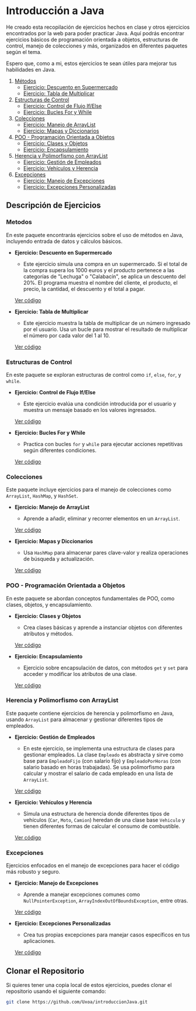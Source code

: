 # Introducción a Java

He creado esta recopilación de ejercicios hechos en clase y otros ejercicios encontrados por la web para poder practicar Java. Aquí podrás encontrar ejercicios básicos de programación orientada a objetos, estructuras de control, manejo de colecciones y más, organizados en diferentes paquetes según el tema.

Espero que, como a mi, estos ejercicios te sean útiles para mejorar tus habilidades en Java.

1. [Métodos](#1-métodos)
   - [Ejercicio: Descuento en Supermercado](#1-1-ejercicio-descuento-en-supermercado)
   - [Ejercicio: Tabla de Multiplicar](#1-2-ejercicio-tabla-de-multiplicar)
2. [Estructuras de Control](#2-estructuras-de-control)
   - [Ejercicio: Control de Flujo If/Else](#2-1-ejercicio-control-de-flujo-ifelse)
   - [Ejercicio: Bucles For y While](#2-2-ejercicio-bucles-for-y-while)
3. [Colecciones](#3-colecciones)
   - [Ejercicio: Manejo de ArrayList](#3-1-ejercicio-manejo-de-arraylist)
   - [Ejercicio: Mapas y Diccionarios](#3-2-ejercicio-mapas-y-diccionarios)
4. [POO - Programación Orientada a Objetos](#4-poo---programación-orientada-a-objetos)
   - [Ejercicio: Clases y Objetos](#4-1-ejercicio-clases-y-objetos)
   - [Ejercicio: Encapsulamiento](#4-2-ejercicio-encapsulamiento)
5. [Herencia y Polimorfismo con ArrayList](#5-herencia-y-polimorfismo-con-arraylist)
   - [Ejercicio: Gestión de Empleados](#5-1-ejercicio-gestión-de-empleados)
   - [Ejercicio: Vehículos y Herencia](#5-2-ejercicio-vehículos-y-herencia)
6. [Excepciones](#6-excepciones)
   - [Ejercicio: Manejo de Excepciones](#6-1-ejercicio-manejo-de-excepciones)
   - [Ejercicio: Excepciones Personalizadas](#6-2-ejercicio-excepciones-personalizadas)


## Descripción de Ejercicios

### Metodos

En este paquete encontrarás ejercicios sobre el uso de métodos en Java, incluyendo entrada de datos y cálculos básicos.

- **Ejercicio: Descuento en Supermercado**
  - Este ejercicio simula una compra en un supermercado. Si el total de la compra supera los 1000 euros y el producto pertenece a las categorías de "Lechuga" o "Calabacín", se aplica un descuento del 20%. El programa muestra el nombre del cliente, el producto, el precio, la cantidad, el descuento y el total a pagar.

  [Ver código](src/main/java/org/example/metodos/DescuentoSuper.java)

- **Ejercicio: Tabla de Multiplicar**
  - Este ejercicio muestra la tabla de multiplicar de un número ingresado por el usuario. Usa un bucle para mostrar el resultado de multiplicar el número por cada valor del 1 al 10.

  [Ver código](src/main/java/org/example/metodos/TablaMultiplicar.java)

### Estructuras de Control

En este paquete se exploran estructuras de control como `if`, `else`, `for`, y `while`.

- **Ejercicio: Control de Flujo If/Else**
  - Este ejercicio evalúa una condición introducida por el usuario y muestra un mensaje basado en los valores ingresados.

  [Ver código](src/main/java/org/example/estructurasControl/IfElse.java)

- **Ejercicio: Bucles For y While**
  - Practica con bucles `for` y `while` para ejecutar acciones repetitivas según diferentes condiciones.

  [Ver código](src/main/java/org/example/estructurasControl/Bucles.java)

### Colecciones

Este paquete incluye ejercicios para el manejo de colecciones como `ArrayList`, `HashMap`, y `HashSet`.

- **Ejercicio: Manejo de ArrayList**
  - Aprende a añadir, eliminar y recorrer elementos en un `ArrayList`.

  [Ver código](src/main/java/org/example/colecciones/ManejoArrayList.java)

- **Ejercicio: Mapas y Diccionarios**
  - Usa `HashMap` para almacenar pares clave-valor y realiza operaciones de búsqueda y actualización.

  [Ver código](src/main/java/org/example/colecciones/Mapas.java)

### POO - Programación Orientada a Objetos

En este paquete se abordan conceptos fundamentales de POO, como clases, objetos, y encapsulamiento.

- **Ejercicio: Clases y Objetos**
  - Crea clases básicas y aprende a instanciar objetos con diferentes atributos y métodos.

  [Ver código](src/main/java/org/example/poo/ClasesYObjetos.java)

- **Ejercicio: Encapsulamiento**
  - Ejercicio sobre encapsulación de datos, con métodos `get` y `set` para acceder y modificar los atributos de una clase.

  [Ver código](src/main/java/org/example/poo/Encapsulamiento.java)

### Herencia y Polimorfismo con ArrayList

Este paquete contiene ejercicios de herencia y polimorfismo en Java, usando `ArrayList` para almacenar y gestionar diferentes tipos de empleados.

- **Ejercicio: Gestión de Empleados**
  - En este ejercicio, se implementa una estructura de clases para gestionar empleados. La clase `Empleado` es abstracta y sirve como base para `EmpleadoFijo` (con salario fijo) y `EmpleadoPorHoras` (con salario basado en horas trabajadas). Se usa polimorfismo para calcular y mostrar el salario de cada empleado en una lista de `ArrayList`.

  [Ver código](src/main/java/org/example/HerenciaYPoliConArrayList/Main.java)

- **Ejercicio: Vehículos y Herencia**
  - Simula una estructura de herencia donde diferentes tipos de vehículos (`Car`, `Moto`, `Camion`) heredan de una clase base `Vehiculo` y tienen diferentes formas de calcular el consumo de combustible.

  [Ver código](src/main/java/org/example/HerenciaYPoliConArrayList/Vehiculos.java)

### Excepciones

Ejercicios enfocados en el manejo de excepciones para hacer el código más robusto y seguro.

- **Ejercicio: Manejo de Excepciones**
  - Aprende a manejar excepciones comunes como `NullPointerException`, `ArrayIndexOutOfBoundsException`, entre otras.

  [Ver código](src/main/java/org/example/excepciones/ManejoExcepciones.java)

- **Ejercicio: Excepciones Personalizadas**
  - Crea tus propias excepciones para manejar casos específicos en tus aplicaciones.

  [Ver código](src/main/java/org/example/excepciones/ExcepcionesPersonalizadas.java)

## Clonar el Repositorio

Si quieres tener una copia local de estos ejercicios, puedes clonar el repositorio usando el siguiente comando:

```bash
git clone https://github.com/Uxoa/introduccionJava.git
